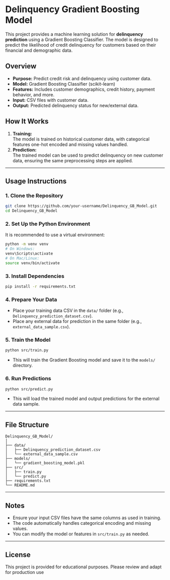 # Delinquency Gradient Boosting Model

This project provides a machine learning solution for **delinquency prediction** using a Gradient Boosting Classifier. The model is designed to predict the likelihood of credit delinquency for customers based on their financial and demographic data.

## Overview

- **Purpose:** Predict credit risk and delinquency using customer data.
- **Model:** Gradient Boosting Classifier (scikit-learn)
- **Features:** Includes customer demographics, credit history, payment behavior, and more.
- **Input:** CSV files with customer data.
- **Output:** Predicted delinquency status for new/external data.

## How It Works

1. **Training:**  
   The model is trained on historical customer data, with categorical features one-hot encoded and missing values handled.
2. **Prediction:**  
   The trained model can be used to predict delinquency on new customer data, ensuring the same preprocessing steps are applied.

---

## Usage Instructions

### 1. Clone the Repository

```sh
git clone https://github.com/your-username/Delinquency_GB_Model.git
cd Delinquency_GB_Model
```

### 2. Set Up the Python Environment

It is recommended to use a virtual environment:

```sh
python -m venv venv
# On Windows:
venv\Scripts\activate
# On Mac/Linux:
source venv/bin/activate
```

### 3. Install Dependencies

```sh
pip install -r requirements.txt
```

### 4. Prepare Your Data

- Place your training data CSV in the `data/` folder (e.g., `Delinquency_prediction_dataset.csv`).
- Place any external data for prediction in the same folder (e.g., `external_data_sample.csv`).

### 5. Train the Model

```sh
python src/train.py
```
- This will train the Gradient Boosting model and save it to the `models/` directory.

### 6. Run Predictions

```sh
python src/predict.py
```
- This will load the trained model and output predictions for the external data sample.

---

## File Structure

```
Delinquency_GB_Model/
│
├── data/
│   ├── Delinquency_prediction_dataset.csv
│   └── external_data_sample.csv
├── models/
│   └── gradient_boosting_model.pkl
├── src/
│   ├── train.py
│   └── predict.py
├── requirements.txt
└── README.md
```

---

## Notes

- Ensure your input CSV files have the same columns as used in training.
- The code automatically handles categorical encoding and missing values.
- You can modify the model or features in `src/train.py` as needed.

---

## License

This project is provided for educational purposes. Please review and adapt for production use
